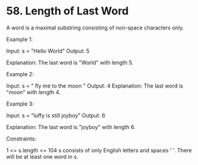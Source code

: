 # 58. Length of Last Word

A word is a maximal 
substring
 consisting of non-space characters only.

 

Example 1:

Input: s = "Hello World"
Output: 5

Explanation: The last word is "World" with length 5.


Example 2:

Input: s = "   fly me   to   the moon  "
Output: 4
Explanation: The last word is "moon" with length 4.

Example 3:

Input: s = "luffy is still joyboy"
Output: 6

Explanation: The last word is "joyboy" with length 6.
 

Constraints:

1 <= s.length <= 104
s consists of only English letters and spaces ' '.
There will be at least one word in s.